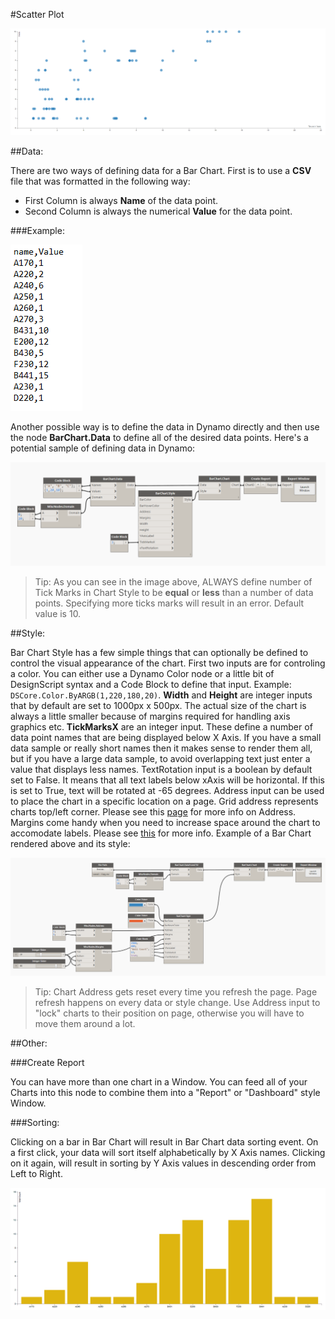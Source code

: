 #Scatter Plot

![](scatterPlot/scatterPlotImage.PNG)

##Data:

There are two ways of defining data for a Bar Chart. First is to use a <b>CSV</b> file that was formatted in the following way: 

* First Column is always <b>Name</b> of the data point.
* Second Column is always the numerical <b>Value</b> for the data point.

###Example: 

![](barChart/dataSample.PNG)

Another possible way is to define the data in Dynamo directly and then use the node <b>BarChart.Data</b> to define all of the desired data points. Here's a potential sample of defining data in Dynamo:

![](barChart/manualData.PNG)

<blockquote>
Tip: As you can see in the image above, ALWAYS define number of Tick Marks in Chart Style to be <b>equal</b> or <b>less</b> than a number of data points. Specifying more ticks marks will result in an error. Default value is 10. 
</blockquote>

##Style:

Bar Chart Style has a few simple things that can optionally be defined to control the visual appearance of the chart. First two inputs are for controling a color. You can either use a Dynamo Color node or a little bit of DesignScript syntax and a Code Block to define that input. Example: `DSCore.Color.ByARGB(1,220,180,20)`. <b>Width</b> and <b>Height</b> are integer inputs that by default are set to 1000px x 500px. The actual size of the chart is always a little smaller because of margins required for handling axis graphics etc. <b>TickMarksX</b> are an integer input. These define a number of data point names that are being displayed below X Axis. If you have a small data sample or really short names then it makes sense to render them all, but if you have a large data sample, to avoid overlapping text just enter a value that displays less names. TextRotation input is a boolean by default set to False. It means that all text labels below xAxis will be horizontal. If this is set to True, text will be rotated at -65 degrees. Address input can be used to place the chart in a specific location on a page. Grid address represents charts top/left corner. Please see this [page](address.md) for more info on Address. Margins come handy when you need to increase space around the chart to accomodate labels. Please see [this](margins.md) for more info. Example of a Bar Chart rendered above and its style: 

![](barChart/style.PNG)

<blockquote>
Tip: Chart Address gets reset every time you refresh the page. Page refresh happens on every data or style change. Use Address input to "lock" charts to their position on page, otherwise you will have to move them around a lot.
</blockquote>

##Other:

###Create Report

You can have more than one chart in a Window. You can feed all of your Charts into this node to combine them into a "Report" or "Dashboard" style Window. 

###Sorting:

Clicking on a bar in Bar Chart will result in Bar Chart data sorting event. On a first click, your data will sort itself alphabetically by X Axis names. Clicking on it again, will result in sorting by Y Axis values in descending order from Left to Right. 

![](barChart/barChartAnimation.gif)


